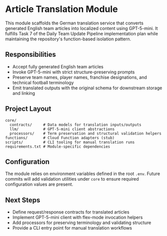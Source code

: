 # Article Translation Module

This module scaffolds the German translation service that converts generated English team articles into localized content using GPT-5-mini. It fulfills Task 7 of the Daily Team Update Pipeline implementation plan while maintaining the repository's function-based isolation pattern.

## Responsibilities
- Accept fully generated English team articles
- Invoke GPT-5-mini with strict structure-preserving prompts
- Preserve team names, player names, franchise designations, and technical football terminology
- Emit translated outputs with the original schema for downstream storage and linking

## Project Layout
```
core/
  contracts/     # Data models for translation inputs/outputs
  llm/           # GPT-5-mini client abstractions
  processors/    # Term preservation and structural validation helpers
functions/       # Cloud Function adapters (stub)
scripts/         # CLI tooling for manual translation runs
requirements.txt # Module-specific dependencies
```

## Configuration
The module relies on environment variables defined in the root `.env`. Future commits will add validation utilities under `core` to ensure required configuration values are present.

## Next Steps
- Define request/response contracts for translated articles
- Implement GPT-5-mini client with flex-mode invocation helpers
- Add processors for preserving terminology and validating structure
- Provide a CLI entry point for manual translation workflows
